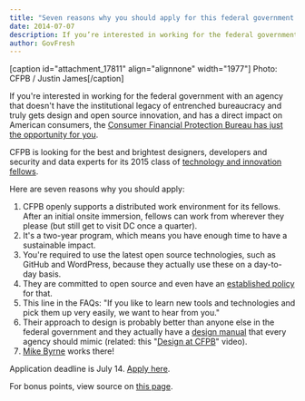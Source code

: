 ```yaml
---
title: "Seven reasons why you should apply for this federal government innovation fellowship"
date: 2014-07-07
description: If you’re interested in working for the federal government with an agency that doesn’t have the institutional legacy of entrenched bureaucracy and truly gets design and open source innovation, and has a direct impact on American consumers, the Consumer Financial Protection Bureau has just the opportunity for you.
author: GovFresh
---
```


[caption id="attachment_17811" align="alignnone" width="1977"] Photo: CFPB / Justin James[/caption]

If you're interested in working for the federal government with an agency that doesn't have the institutional legacy of entrenched bureaucracy and truly gets design and open source innovation, and has a direct impact on American consumers, the <a href="http://www.consumerfinance.gov/jobs/technology-innovation-fellows">Consumer Financial Protection Bureau has just the opportunity for you</a>.

CFPB is looking for the best and brightest designers, developers and security and data experts for its 2015 class of <a href="http://www.consumerfinance.gov/jobs/technology-innovation-fellows">technology and innovation fellows</a>.

Here are seven reasons why you should apply:

<ol>
	<li>CFPB openly supports a distributed work environment for its fellows. After an initial onsite immersion, fellows can work from wherever they please (but still get to visit DC once a quarter).</li>
	<li>It's a two-year program, which means you have enough time to have a sustainable impact.</li>
	<li>You're required to use the latest open source technologies, such as GitHub and WordPress, because they actually use these on a day-to-day basis.</li>
	<li>They are committed to open source and even have an <a href="https://github.com/cfpb/source-code-policy/blob/gh-pages/cfpb-source-code-policy.txt">established policy</a> for that.</li>
	<li>This line in the FAQs: "If you like to learn new tools and technologies and pick them up very easily, we want to hear from you."</li>
	<li>Their approach to design is probably better than anyone else in the federal government and they actually have a <a href="https://cfpb.github.io/design-manual/">design manual</a> that every agency should mimic (related: this "<a href="https://www.youtube.com/watch?v=X078IIOqZGE">Design at CFPB</a>" video).
</li>
	<li><a href="https://www.linkedin.com/profile/view?id=10690378&amp;authType=OUT_OF_NETWORK&amp;authToken=2Xp4&amp;locale=en_US&amp;trk=tyah2&amp;trkInfo=tarId%3A1404750209401%2Ctas%3Amichael%20by%2Cidx%3A1-1-1">Mike Byrne</a> works there!</li>
</ol>

Application deadline is July 14. <a href="http://www.consumerfinance.gov/jobs/technology-innovation-fellows/">Apply here</a>.

For bonus points, view source on <a href="http://www.consumerfinance.gov/jobs/technology-innovation-fellows/">this page</a>. 
 
